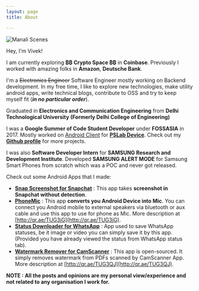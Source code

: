 ```yaml
---
layout: page 
title: About

---
```


<img src="{{ site.baseurl }}/assets/img/vivek.png" alt="Manali Scenes"/>

Hey, I'm Vivek!

I am currently exploring **₿₿ Crypto Space ₿₿** in **Coinbase**. Previously I worked with amazing folks in **Amazon**, **Deutsche Bank**.

I'm a ~~Electronics Engineer~~ Software Engineer mostly working on Backend development. In my free time, I like to explore new technologies, make utility android apps, write technical blogs, contribute to OSS and try to keep myself fit (***in no particular order***).

Graduated in **Electronics and Communication Engineering** from **Delhi Technological University (Formerly Delhi College of Engineering)**

I was a **Google Summer of Code Student Developer** under **FOSSASIA** in 2017. Mostly worked on [Android Client](https://github.com/fossasia/pslab-android) for [**PSLab Device**](https://pslab.fossasia.org/). Check out my [**Github profile**](https://github.com/viveksb007) for more projects.

I was also **Software Developer Intern** for **SAMSUNG Research and Development Institute**. Developed **SAMSUNG ALERT MODE** for Samsung Smart Phones from scratch which was a POC and never got released.

Check out some Android Apps that I made:
- [**Snap Screenshot for Snapchat**](https://play.google.com/store/apps/details?id=com.viveksb007.snapnscreenshot) : This app takes **screenshot in Snapchat without detection**.
- [**PhoneMic**](https://play.google.com/store/apps/details?id=com.viveksb007.phonemic) : This app **converts you Android Device into Mic**. You can connect you Android mobile to external speakers via bluetooth or aux cable and use this app to use for phone as Mic. More description at [http://qr.ae/TUG3jG](http://qr.ae/TUG3jG).
- [**Status Downloader for WhatsApp**](https://play.google.com/store/apps/details?id=com.viveksb007.whatsappstatusdownloader) : App used to save WhatsApp statuses, be it image or video you can simply save it by this app. (Provided you have already viewed the status from WhatsApp status tab).
- [**Watermark Remover for CamScanner**](https://github.com/viveksb007/camScannerWatermarkRemoverAndroid) : This app is open-sourced. It simply removes watermark from PDFs scanned by CamScanner App. More description at [http://qr.ae/TUG3QJ](http://qr.ae/TUG3QJ).

**NOTE : All the posts and opinions are my personal view/experience and not related to any organisation I work for.** 
